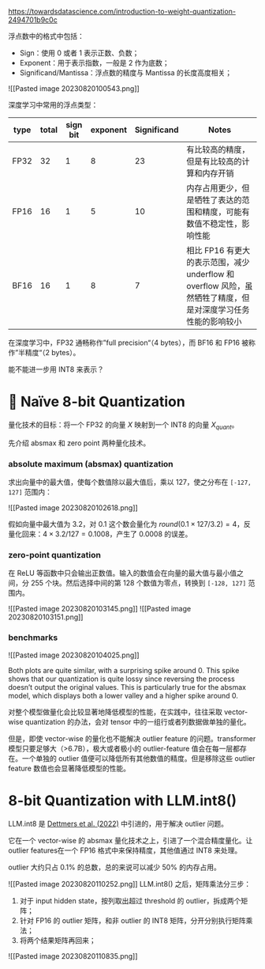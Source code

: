 https://towardsdatascience.com/introduction-to-weight-quantization-2494701b9c0c

浮点数中的格式中包括：

- Sign：使用 0 或者 1 表示正数、负数；
- Exponent：用于表示指数，一般是 2 作为底数；
- Significand/Mantissa：浮点数的精度与 Mantissa 的长度高度相关；

![[Pasted image 20230820100543.png]]

深度学习中常用的浮点类型：

| type  | total | sign bit | exponent | Significand | Notes  |
| ----  | ----- | -------- | -------- | ----------- | -----  |
| FP32  | 32    | 1        | 8        | 23          | 有比较高的精度，但是有比较高的计算和内存开销 |
| FP16  | 16    | 1        | 5        | 10          | 内存占用更少，但是牺牲了表达的范围和精度，可能有数值不稳定性，影响性能|
| BF16  | 16    | 1        | 8        | 7           | 相比 FP16 有更大的表示范围，减少 underflow 和 overflow 风险，虽然牺牲了精度，但是对深度学习任务性能的影响较小|

在深度学习中，FP32 通畅称作”full precision“（4 bytes），而 BF16 和 FP16 被称作”半精度“（2 bytes）。

能不能进一步用 INT8 来表示？

# 🔰 Naïve 8-bit Quantization

量化技术的目标：将一个 FP32 的向量 $X$ 映射到一个 INT8 的向量 $X_{quant}$。

先介绍 absmax 和 zero point 两种量化技术。
### absolute maximum (absmax) quantization

求出向量中的最大值，使每个数值除以最大值后，乘以 127，使之分布在 `[-127, 127]` 范围内：

![[Pasted image 20230820102618.png]]

 假如向量中最大值为 $3.2$，对 $0.1$ 这个数会量化为 $round(0.1 \times 127 / 3.2) = 4$，反量化回来：$4 \times 3.2 / 127 = 0.1008$，产生了 $0.0008$ 的误差。
 
### zero-point quantization

在 ReLU 等函数中只会输出正数值。输入的数值会在向量的最大值与最小值之间，分 255 个块。然后选择中间的第 128 个数值为零点，转换到 `[-128, 127]` 范围内。

![[Pasted image 20230820103145.png]]
![[Pasted image 20230820103151.png]]

### benchmarks

![[Pasted image 20230820104025.png]]

Both plots are quite similar, with a surprising spike around 0. This spike shows that our quantization is quite lossy since reversing the process doesn’t output the original values. This is particularly true for the absmax model, which displays both a lower valley and a higher spike around 0.

对整个模型做量化会比较显著地降低模型的性能，在实践中，往往采取 vector-wise quantization 的办法，会对 tensor 中的一组行或者列数据做单独的量化。

但是，即使 vector-wise 的量化也不能解决 outlier feature 的问题。transformer 模型只要足够大（>6.7B），极大或者极小的 outlier-feature 值会在每一层都存在。一个单独的 outlier 值便可以降低所有其他数值的精度。但是移除这些 outlier feature 数值也会显著降低模型的性能。

# 8-bit Quantization with LLM.int8()

LLM.int8 是 [Dettmers et al. (2022)](https://arxiv.org/abs/2208.07339) 中引进的，用于解决 outlier 问题。

它在一个 vector-wise 的 absmax 量化技术之上，引进了一个混合精度量化。让 outlier features在一个 FP16 格式中来保持精度，其他值通过 INT8 来处理。

outlier 大约只占 0.1% 的总数，总的来说可以减少 50% 的内存占用。

![[Pasted image 20230820110252.png]]
LLM.int8() 之后，矩阵乘法分三步：

1. 对于 input hidden state，按列取出超过 threshold 的 outlier，拆成两个矩阵；
2. 针对 FP16 的 outlier 矩阵，和非 outlier 的 INT8 矩阵，分开分别执行矩阵乘法；
3. 将两个结果矩阵再回来；

![[Pasted image 20230820110835.png]]